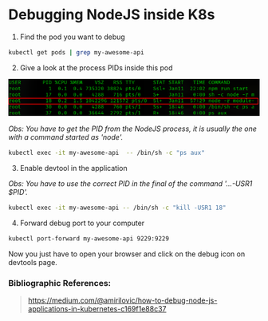 # Debugging NodeJS inside K8s

1. Find the pod you want to debug

```sh
kubectl get pods | grep my-awesome-api 
```

2. Give a look at the process PIDs inside this pod

<img src="../assets/tutorials/debugging-nodejs-inside-k8s/terminal-process-list.png"></img>

*Obs: You have to get the PID from the NodeJS process, it is usually the one with a command started as 'node'.*

```sh
kubectl exec -it my-awesome-api  -- /bin/sh -c "ps aux"
```

3. Enable devtool in the application

*Obs: You have to use the correct PID in the final of the command '...-USR1 $PID'.*

```sh
kubectl exec -it my-awesome-api -- /bin/sh -c "kill -USR1 18"
```

4. Forward debug port to your computer

```sh
kubectl port-forward my-awesome-api 9229:9229
```

Now you just have to open your browser and click on the debug icon on devtools page.

### Bibliographic References:
> https://medium.com/@amirilovic/how-to-debug-node-js-applications-in-kubernetes-c169f1e88c37
